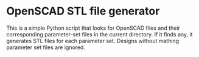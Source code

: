 # OpenSCAD STL file generator

This is a simple Python script that looks for OpenSCAD files and their corresponding parameter-set files in the current directory. If it finds any, it generates STL files for each parameter set. Designs without mathing parameter set files are ignored.
